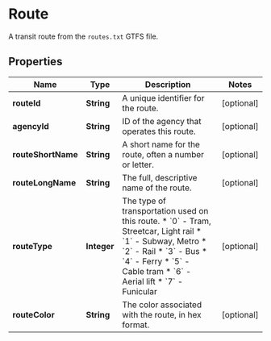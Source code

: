 

# Route

A transit route from the `routes.txt` GTFS file.

## Properties

| Name | Type | Description | Notes |
|------------ | ------------- | ------------- | -------------|
|**routeId** | **String** | A unique identifier for the route. |  [optional] |
|**agencyId** | **String** | ID of the agency that operates this route. |  [optional] |
|**routeShortName** | **String** | A short name for the route, often a number or letter. |  [optional] |
|**routeLongName** | **String** | The full, descriptive name of the route. |  [optional] |
|**routeType** | **Integer** | The type of transportation used on this route. * &#x60;0&#x60; - Tram, Streetcar, Light rail * &#x60;1&#x60; - Subway, Metro * &#x60;2&#x60; - Rail * &#x60;3&#x60; - Bus * &#x60;4&#x60; - Ferry * &#x60;5&#x60; - Cable tram * &#x60;6&#x60; - Aerial lift * &#x60;7&#x60; - Funicular |  [optional] |
|**routeColor** | **String** | The color associated with the route, in hex format. |  [optional] |



